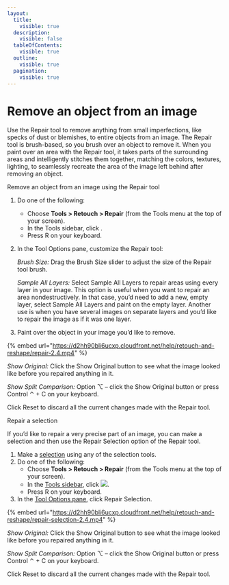 ```yaml
---
layout:
  title:
    visible: true
  description:
    visible: false
  tableOfContents:
    visible: true
  outline:
    visible: true
  pagination:
    visible: true
---
```


# Remove an object from an image

Use the Repair tool to remove anything from small imperfections, like specks of dust or blemishes, to entire objects from an image. The Repair tool is brush-based, so you brush over an object to remove it. When you paint over an area with the Repair tool, it takes parts of the surrounding areas and intelligently stitches them together, matching the colors, textures, lighting, to seamlessly recreate the area of the image left behind after removing an object.

Remove an object from an image using the Repair tool

1. Do one of the following:
   * Choose **Tools > Retouch > Repair** (from the Tools menu at the top of your screen).
   * In the Tools sidebar, click <img src="https://help.pixelmator.com/pixelmator-pro/3.5/assets/English/1580999369000.png" alt="" data-size="line">.
   * Press R on your keyboard.
2.  In the Tool Options pane, customize the Repair tool:

    _Brush Size:_ Drag the Brush Size slider to adjust the size of the Repair tool brush.

    _Sample All Layers:_ Select Sample All Layers to repair areas using every layer in your image. This option is useful when you want to repair an area nondestructively. In that case, you’d need to add a new, empty layer, select Sample All Layers and paint on the empty layer. Another use is when you have several images on separate layers and you’d like to repair the image as if it was one layer.
3. Paint over the object in your image you’d like to remove.

{% embed url="https://d2hh90bli6ucxp.cloudfront.net/help/retouch-and-reshape/repair-2.4.mp4" %}

_Show Original:_ Click the Show Original button to see what the image looked like before you repaired anything in it.

_Show Split Comparison:_ Option ⌥ – click the Show Original button or press Control ⌃ + C on your keyboard.

Click Reset to discard all the current changes made with the Repair tool.

Repair a selection

If you’d like to repair a very precise part of an image, you can make a selection and then use the Repair Selection option of the Repair tool.

1. Make a [selection](https://www.pixelmator.com/support/guide/pixelmator-pro/764) using any of the selection tools.
2. Do one of the following:
   * Choose **Tools > Retouch > Repair** (from the Tools menu at the top of your screen).
   * In the [Tools sidebar](https://www.pixelmator.com/support/guide/pixelmator-pro/#glossary), click ![](https://help.pixelmator.com/pixelmator-pro/3.5/assets/English/1580999369000.png).
   * Press R on your keyboard.
3. In the [Tool Options pane](https://www.pixelmator.com/support/guide/pixelmator-pro/#glossary), click Repair Selection.

{% embed url="https://d2hh90bli6ucxp.cloudfront.net/help/retouch-and-reshape/repair-selection-2.4.mp4" %}

_Show Original:_ Click the Show Original button to see what the image looked like before you repaired anything in it.

_Show Split Comparison:_ Option ⌥ – click the Show Original button or press Control ⌃ + C on your keyboard.

Click Reset to discard all the current changes made with the Repair tool.
